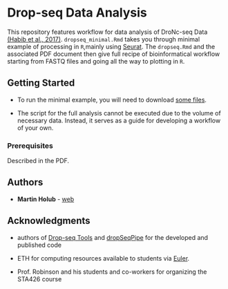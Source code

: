 # Drop-seq Data Analysis

This repository features workflow for data analysis of DroNc-seq Data [(Habib et al., 2017)]( https://www.nature.com/articles/nmeth.4407). `dropseq_minimal.Rmd` takes you through minimal example of processing in `R`,mainly using [Seurat](http://satijalab.org/seurat/). The `dropseq.Rmd` and the associated PDF document then give full recipe of bioinformatical workflow starting from FASTQ files and going all the way to plotting in `R`.

## Getting Started

* To run the minimal example, you will need to download [some files](https://drive.google.com/file/d/1Zwaqjk-cewYEuSwPbsBbacN5HBGktVOx/view?usp=sharing).

* The script for the full analysis cannot be executed due to the volume of necessary data. Instead, it serves as a guide for developing a workflow of your own.

### Prerequisites

Described in the PDF.

## Authors

* **Martin Holub** - [web](https://github.com/martinholub)


## Acknowledgments


* authors of [Drop-seq Tools](http://mccarrolllab.com/dropseq/) and [dropSeqPipe](https://github.com/Hoohm/dropSeqPipe) for the developed and published code

* ETH for computing resources available to students via [Euler](https://scicomp.ethz.ch/wiki/Euler). 

* Prof. Robinson and his students and co-workers for organizing the STA426 course
